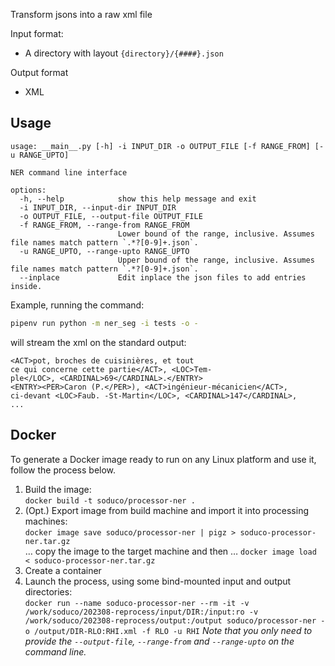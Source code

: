 Transform jsons into a raw xml file

Input format:

* A directory with layout ``{directory}/{####}.json``

Output format 
* XML


## Usage

```
usage: __main__.py [-h] -i INPUT_DIR -o OUTPUT_FILE [-f RANGE_FROM] [-u RANGE_UPTO]

NER command line interface

options:
  -h, --help            show this help message and exit
  -i INPUT_DIR, --input-dir INPUT_DIR
  -o OUTPUT_FILE, --output-file OUTPUT_FILE
  -f RANGE_FROM, --range-from RANGE_FROM
                        Lower bound of the range, inclusive. Assumes file names match pattern `.*?[0-9]+.json`.
  -u RANGE_UPTO, --range-upto RANGE_UPTO
                        Upper bound of the range, inclusive. Assumes file names match pattern `.*?[0-9]+.json`.
  --inplace             Edit inplace the json files to add entries inside.
```

Example, running the command:

```sh
pipenv run python -m ner_seg -i tests -o -
```

will stream the xml on the standard output:

```
<ACT>pot, broches de cuisinières, et tout
ce qui concerne cette partie</ACT>, <LOC>Tem-
ple</LOC>, <CARDINAL>69</CARDINAL>.</ENTRY>
<ENTRY><PER>Caron (P.</PER>), <ACT>ingénieur-mécanicien</ACT>,
ci-devant <LOC>Faub. -St-Martin</LOC>, <CARDINAL>147</CARDINAL>,
...
```

## Docker
To generate a Docker image ready to run on any Linux platform and use it, follow the process below.

1. Build the image:  
  `docker build -t soduco/processor-ner .`
2. (Opt.) Export image from build machine and import it into processing machines:  
  `docker image save soduco/processor-ner | pigz > soduco-processor-ner.tar.gz`  
  … copy the image to the target machine and then …
  `docker image load < soduco-processor-ner.tar.gz`
3. Create a container
4. Launch the process, using some bind-mounted input and output directories:  
  `docker run --name soduco-processor-ner --rm -it -v /work/soduco/202308-reprocess/input/DIR:/input:ro -v /work/soduco/202308-reprocess/output:/output soduco/processor-ner -o /output/DIR-RLO:RHI.xml -f RLO -u RHI` 
  *Note that you only need to provide the `--output-file`, `--range-from` and `--range-upto` on the command line.*


